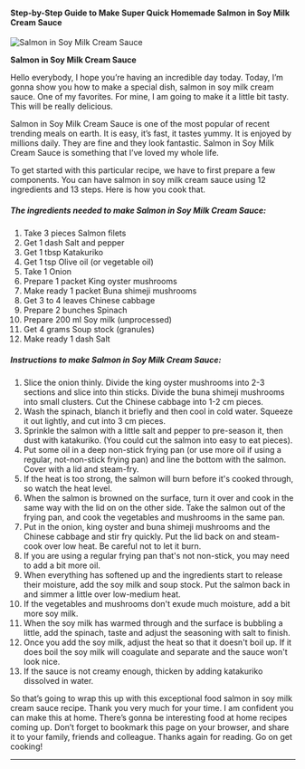             

#### Step-by-Step Guide to Make Super Quick Homemade Salmon in Soy Milk Cream Sauce

![Salmon in Soy Milk Cream Sauce](https://img-global.cpcdn.com/recipes/4669552605528064/751x532cq70/salmon-in-soy-milk-cream-sauce-recipe-main-photo.jpg)

**Salmon in Soy Milk Cream Sauce**

Hello everybody, I hope you’re having an incredible day today. Today, I’m gonna show you how to make a special dish, salmon in soy milk cream sauce. One of my favorites. For mine, I am going to make it a little bit tasty. This will be really delicious.

Salmon in Soy Milk Cream Sauce is one of the most popular of recent trending meals on earth. It is easy, it’s fast, it tastes yummy. It is enjoyed by millions daily. They are fine and they look fantastic. Salmon in Soy Milk Cream Sauce is something that I’ve loved my whole life.

To get started with this particular recipe, we have to first prepare a few components. You can have salmon in soy milk cream sauce using 12 ingredients and 13 steps. Here is how you cook that.

##### The ingredients needed to make Salmon in Soy Milk Cream Sauce:

1.  Take 3 pieces Salmon filets
2.  Get 1 dash Salt and pepper
3.  Get 1 tbsp Katakuriko
4.  Get 1 tsp Olive oil (or vegetable oil)
5.  Take 1 Onion
6.  Prepare 1 packet King oyster mushrooms
7.  Make ready 1 packet Buna shimeji mushrooms
8.  Get 3 to 4 leaves Chinese cabbage
9.  Prepare 2 bunches Spinach
10.  Prepare 200 ml Soy milk (unprocessed)
11.  Get 4 grams Soup stock (granules)
12.  Make ready 1 dash Salt

##### Instructions to make Salmon in Soy Milk Cream Sauce:

1.  Slice the onion thinly. Divide the king oyster mushrooms into 2-3 sections and slice into thin sticks. Divide the buna shimeji mushrooms into small clusters. Cut the Chinese cabbage into 1-2 cm pieces.
2.  Wash the spinach, blanch it briefly and then cool in cold water. Squeeze it out lightly, and cut into 3 cm pieces.
3.  Sprinkle the salmon with a little salt and pepper to pre-season it, then dust with katakuriko. (You could cut the salmon into easy to eat pieces).
4.  Put some oil in a deep non-stick frying pan (or use more oil if using a regular, not-non-stick frying pan) and line the bottom with the salmon. Cover with a lid and steam-fry.
5.  If the heat is too strong, the salmon will burn before it's cooked through, so watch the heat level.
6.  When the salmon is browned on the surface, turn it over and cook in the same way with the lid on on the other side. Take the salmon out of the frying pan, and cook the vegetables and mushrooms in the same pan.
7.  Put in the onion, king oyster and buna shimeji mushrooms and the Chinese cabbage and stir fry quickly. Put the lid back on and steam-cook over low heat. Be careful not to let it burn.
8.  If you are using a regular frying pan that's not non-stick, you may need to add a bit more oil.
9.  When everything has softened up and the ingredients start to release their moisture, add the soy milk and soup stock. Put the salmon back in and simmer a little over low-medium heat.
10.  If the vegetables and mushrooms don't exude much moisture, add a bit more soy milk.
11.  When the soy milk has warmed through and the surface is bubbling a little, add the spinach, taste and adjust the seasoning with salt to finish.
12.  Once you add the soy milk, adjust the heat so that it doesn't boil up. If it does boil the soy milk will coagulate and separate and the sauce won't look nice.
13.  If the sauce is not creamy enough, thicken by adding katakuriko dissolved in water.

So that’s going to wrap this up with this exceptional food salmon in soy milk cream sauce recipe. Thank you very much for your time. I am confident you can make this at home. There’s gonna be interesting food at home recipes coming up. Don’t forget to bookmark this page on your browser, and share it to your family, friends and colleague. Thanks again for reading. Go on get cooking!

* * *